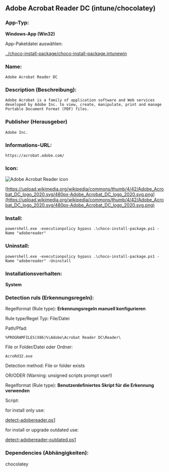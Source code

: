 ## Adobe Acrobat Reader DC (intune/chocolatey)

### App-Typ:

__Windows-App (Win32)__

App-Paketdatei auswählen:

[../choco-install-package/choco-install-package.intunewin](../choco-install-package/choco-install-package.intunewin?raw=true)


### Name:

```
Adobe Acrobat Reader DC
```

### Description (Beschreibung):

```
Adobe Acrobat is a family of application software and Web services developed by Adobe Inc. to view, create, manipulate, print and manage Portable Document Format (PDF) files.
```

### Publisher (Herausgeber)

```
Adobe Inc.
```


### Informations-URL:

```
https://acrobat.adobe.com/
```

### Icon:

![Adobe Acrobat Reader icon](https://upload.wikimedia.org/wikipedia/commons/thumb/4/42/Adobe_Acrobat_DC_logo_2020.svg/120px-Adobe_Acrobat_DC_logo_2020.svg.png)

[https://upload.wikimedia.org/wikipedia/commons/thumb/4/42/Adobe_Acrobat_DC_logo_2020.svg/480px-Adobe_Acrobat_DC_logo_2020.svg.png](https://upload.wikimedia.org/wikipedia/commons/thumb/4/42/Adobe_Acrobat_DC_logo_2020.svg/480px-Adobe_Acrobat_DC_logo_2020.svg.png)

### Install:

```
powershell.exe -executionpolicy bypass .\choco-install-package.ps1 -Name "adobereader"
```


### Uninstall:

```
powershell.exe -executionpolicy bypass .\choco-install-package.ps1 -Name "adobereader" -Uninstall
```

### Installationsverhalten:

__System__


### Detection ruls (Erkennungsregeln):

Regelformat (Rule type): __Erkennungsregeln manuell konfigurieren__

Rule type/Regel Typ: File/Datei

Path/Pfad:

```
%PROGRAMFILES(X86)%\Adobe\Acrobat Reader DC\Reader\
```


File or Folder/Datei oder Ordner:

```
AcroRd32.exe
```

Detection method: File or folder exists


OR/ODER (Warning: unsigned scripts prompt user!)

Regelformat (Rule type): __Benutzerdefiniertes Skript für die Erkennung verwenden__

Script:

for install only use:

[detect-adobereader.ps1](./detect-adobereader.ps1)

for install or upgrade outdated use:

[detect-adobereader-outdated.ps1](./detect-adobereader-outdated.ps1)

### Dependencies (Abhängigkeiten):

chocolatey
